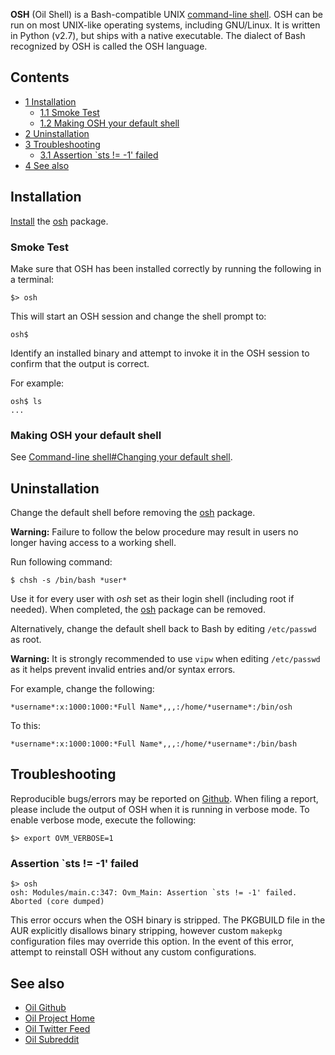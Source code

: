 **OSH** (Oil Shell) is a Bash-compatible UNIX [command-line shell](/index.php/Command-line_shell "Command-line shell"). OSH can be run on most UNIX-like operating systems, including GNU/Linux. It is written in Python (v2.7), but ships with a native executable. The dialect of Bash recognized by OSH is called the OSH language.

## Contents

*   [1 Installation](#Installation)
    *   [1.1 Smoke Test](#Smoke_Test)
    *   [1.2 Making OSH your default shell](#Making_OSH_your_default_shell)
*   [2 Uninstallation](#Uninstallation)
*   [3 Troubleshooting](#Troubleshooting)
    *   [3.1 Assertion `sts != -1' failed](#Assertion_.60sts_.21.3D_-1.27_failed)
*   [4 See also](#See_also)

## Installation

[Install](/index.php/Install "Install") the [osh](https://aur.archlinux.org/packages/osh/) package.

### Smoke Test

Make sure that OSH has been installed correctly by running the following in a terminal:

```
$> osh

```

This will start an OSH session and change the shell prompt to:

```
osh$

```

Identify an installed binary and attempt to invoke it in the OSH session to confirm that the output is correct.

For example:

```
osh$ ls
...

```

### Making OSH your default shell

See [Command-line shell#Changing your default shell](/index.php/Command-line_shell#Changing_your_default_shell "Command-line shell").

## Uninstallation

Change the default shell before removing the [osh](https://aur.archlinux.org/packages/osh/) package.

**Warning:** Failure to follow the below procedure may result in users no longer having access to a working shell.

Run following command:

```
$ chsh -s /bin/bash *user*

```

Use it for every user with *osh* set as their login shell (including root if needed). When completed, the [osh](https://aur.archlinux.org/packages/osh/) package can be removed.

Alternatively, change the default shell back to Bash by editing `/etc/passwd` as root.

**Warning:** It is strongly recommended to use `vipw` when editing `/etc/passwd` as it helps prevent invalid entries and/or syntax errors.

For example, change the following:

```
*username*:x:1000:1000:*Full Name*,,,:/home/*username*:/bin/osh

```

To this:

```
*username*:x:1000:1000:*Full Name*,,,:/home/*username*:/bin/bash

```

## Troubleshooting

Reproducible bugs/errors may be reported on [Github](https://github.com/oilshell/oil/issues). When filing a report, please include the output of OSH when it is running in verbose mode. To enable verbose mode, execute the following:

```
$> export OVM_VERBOSE=1

```

### Assertion `sts != -1' failed

```
$> osh
osh: Modules/main.c:347: Ovm_Main: Assertion `sts != -1' failed.
Aborted (core dumped)

```

This error occurs when the OSH binary is stripped. The PKGBUILD file in the AUR explicitly disallows binary stripping, however custom `makepkg` configuration files may override this option. In the event of this error, attempt to reinstall OSH without any custom configurations.

## See also

*   [Oil Github](https://github.com/oilshell/oil)
*   [Oil Project Home](http://www.oilshell.org/)
*   [Oil Twitter Feed](https://twitter.com/oilshellblog)
*   [Oil Subreddit](https://www.reddit.com/r/oilshell/)